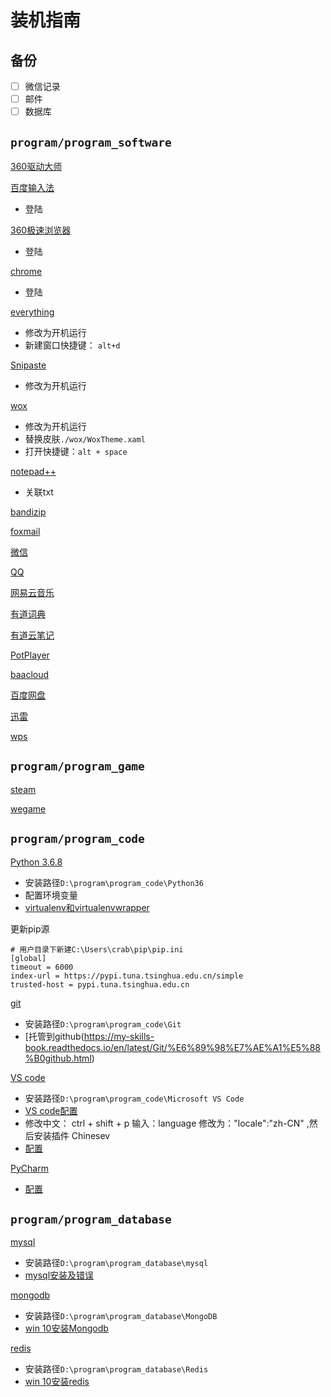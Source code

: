 # 装机指南

## 备份

- [ ] 微信记录
- [ ] 邮件
- [ ] 数据库

## `program/program_software`

[360驱动大师](http://www.360.cn/qudongdashi/)

[百度输入法](https://shurufa.baidu.com)

- 登陆

[360极速浏览器](https://browser.360.cn/ee/)

- 登陆


[chrome](https://www.google.cn/intl/zh-CN/chrome/)

- 登陆

[everything](http://www.voidtools.com/downloads/)

- 修改为开机运行
- 新建窗口快捷键： `alt+d`

[Snipaste](https://zh.snipaste.com/index.html)

- 修改为开机运行

[wox](https://github.com/Wox-launcher/Wox/releases)

- 修改为开机运行
- 替换皮肤`./wox/WoxTheme.xaml`
- 打开快捷键：`alt + space`

[notepad++](https://notepad-plus-plus.org)

- 关联txt

[bandizip](https://www.bandisoft.com/bandizip/)

[foxmail](https://www.foxmail.com)

[微信](https://pc.weixin.qq.com)

[QQ](https://office.qq.com)

[网易云音乐](https://music.163.com)

[有道词典](http://cidian.youdao.com)

[有道云笔记](http://note.youdao.com)

[PotPlayer](https://daumpotplayer.com/download/)

[baacloud](https://www.baacloud37.com/shiyong.php)

[百度网盘](http://pan.baidu.com/download)

[迅雷](https://www.xunlei.com)

[wps](https://www.wps.cn)

## `program/program_game`

[steam](https://store.steampowered.com)

[wegame](https://www.wegame.com.cn)

## `program/program_code`

[Python 3.6.8](https://www.python.org/downloads/windows/)

- 安装路径`D:\program\program_code\Python36`
- 配置环境变量
- [virtualenv和virtualenvwrapper](https://my-skills-book.readthedocs.io/en/latest/Python/Python%E7%9F%A5%E8%AF%86%E7%82%B9/virtualenv%E5%92%8Cvirtualenvwrapper.html)

更新pip源

```shell
# 用户目录下新建C:\Users\crab\pip\pip.ini
[global]
timeout = 6000
index-url = https://pypi.tuna.tsinghua.edu.cn/simple
trusted-host = pypi.tuna.tsinghua.edu.cn
```

[git](https://git-scm.com/downloads)

- 安装路径`D:\program\program_code\Git`
- [托管到github(https://my-skills-book.readthedocs.io/en/latest/Git/%E6%89%98%E7%AE%A1%E5%88%B0github.html)

[VS code](https://code.visualstudio.com/)

- 安装路径`D:\program\program_code\Microsoft VS Code`
- [VS code配置](https://my-skills-book.readthedocs.io/en/latest/VS%20code/VS%20code%E9%85%8D%E7%BD%AE.html)
- 修改中文： ctrl + shift + p 输入：language 修改为："locale":"zh-CN" ,然后安装插件 Chinesev
- [配置](https://github.com/CrabQ/my_skills_book/blob/master/source/VS%20code/vscode_settings.json)

[PyCharm](http://www.jetbrains.com/pycharm/)

- [配置](https://github.com/CrabQ/my_skills_book/tree/master/source/pycharm)

## `program/program_database`

[mysql](https://dev.mysql.com/downloads/mysql/)

- 安装路径`D:\program\program_database\mysql`
- [mysql安装及错误](https://my-skills-book.readthedocs.io/en/latest/databases/Mysql/mysql%E5%AE%89%E8%A3%85%E5%8F%8A%E9%94%99%E8%AF%AF.html)

[mongodb](https://www.mongodb.com/download-center/community)

- 安装路径`D:\program\program_database\MongoDB`
- [win 10安装Mongodb](https://my-skills-book.readthedocs.io/en/latest/databases/Mongodb/Mongodb%E5%AE%89%E8%A3%85.html)

[redis](https://github.com/MicrosoftArchive/redis/releases)

- 安装路径`D:\program\program_database\Redis`
- [win 10安装redis](https://my-skills-book.readthedocs.io/en/latest/databases/Redis/Redis%E5%AE%89%E8%A3%85.html)